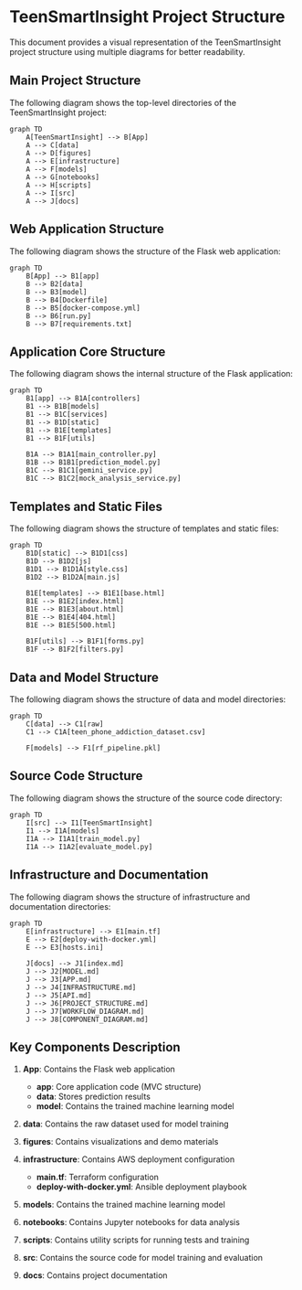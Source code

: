 # TeenSmartInsight Project Structure

This document provides a visual representation of the TeenSmartInsight project structure using multiple diagrams for better readability.

## Main Project Structure

The following diagram shows the top-level directories of the TeenSmartInsight project:

```mermaid
graph TD
    A[TeenSmartInsight] --> B[App]
    A --> C[data]
    A --> D[figures]
    A --> E[infrastructure]
    A --> F[models]
    A --> G[notebooks]
    A --> H[scripts]
    A --> I[src]
    A --> J[docs]
```

## Web Application Structure

The following diagram shows the structure of the Flask web application:

```mermaid
graph TD
    B[App] --> B1[app]
    B --> B2[data]
    B --> B3[model]
    B --> B4[Dockerfile]
    B --> B5[docker-compose.yml]
    B --> B6[run.py]
    B --> B7[requirements.txt]
```

## Application Core Structure

The following diagram shows the internal structure of the Flask application:

```mermaid
graph TD
    B1[app] --> B1A[controllers]
    B1 --> B1B[models]
    B1 --> B1C[services]
    B1 --> B1D[static]
    B1 --> B1E[templates]
    B1 --> B1F[utils]
    
    B1A --> B1A1[main_controller.py]
    B1B --> B1B1[prediction_model.py]
    B1C --> B1C1[gemini_service.py]
    B1C --> B1C2[mock_analysis_service.py]
```

## Templates and Static Files

The following diagram shows the structure of templates and static files:

```mermaid
graph TD
    B1D[static] --> B1D1[css]
    B1D --> B1D2[js]
    B1D1 --> B1D1A[style.css]
    B1D2 --> B1D2A[main.js]
    
    B1E[templates] --> B1E1[base.html]
    B1E --> B1E2[index.html]
    B1E --> B1E3[about.html]
    B1E --> B1E4[404.html]
    B1E --> B1E5[500.html]
    
    B1F[utils] --> B1F1[forms.py]
    B1F --> B1F2[filters.py]
```

## Data and Model Structure

The following diagram shows the structure of data and model directories:

```mermaid
graph TD
    C[data] --> C1[raw]
    C1 --> C1A[teen_phone_addiction_dataset.csv]
    
    F[models] --> F1[rf_pipeline.pkl]
```

## Source Code Structure

The following diagram shows the structure of the source code directory:

```mermaid
graph TD
    I[src] --> I1[TeenSmartInsight]
    I1 --> I1A[models]
    I1A --> I1A1[train_model.py]
    I1A --> I1A2[evaluate_model.py]
```

## Infrastructure and Documentation

The following diagram shows the structure of infrastructure and documentation directories:

```mermaid
graph TD
    E[infrastructure] --> E1[main.tf]
    E --> E2[deploy-with-docker.yml]
    E --> E3[hosts.ini]
    
    J[docs] --> J1[index.md]
    J --> J2[MODEL.md]
    J --> J3[APP.md]
    J --> J4[INFRASTRUCTURE.md]
    J --> J5[API.md]
    J --> J6[PROJECT_STRUCTURE.md]
    J --> J7[WORKFLOW_DIAGRAM.md]
    J --> J8[COMPONENT_DIAGRAM.md]
```

## Key Components Description

1. **App**: Contains the Flask web application
   - **app**: Core application code (MVC structure)
   - **data**: Stores prediction results
   - **model**: Contains the trained machine learning model

2. **data**: Contains the raw dataset used for model training

3. **figures**: Contains visualizations and demo materials

4. **infrastructure**: Contains AWS deployment configuration
   - **main.tf**: Terraform configuration
   - **deploy-with-docker.yml**: Ansible deployment playbook

5. **models**: Contains the trained machine learning model

6. **notebooks**: Contains Jupyter notebooks for data analysis

7. **scripts**: Contains utility scripts for running tests and training

8. **src**: Contains the source code for model training and evaluation

9. **docs**: Contains project documentation